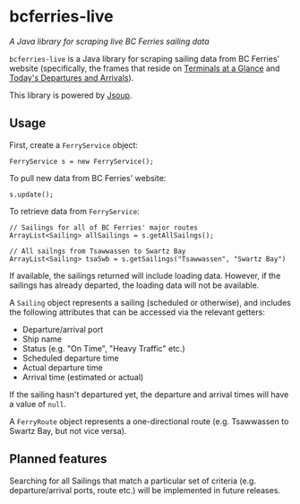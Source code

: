# bcferries-live

*A Java library for scraping live BC Ferries sailing data*

`bcferries-live` is a Java library for scraping sailing data from BC Ferries' website (specifically, the frames that reside on [Terminals at a Glance](http://www.bcferries.com/current_conditions/terminals.html) and [Today's Departures and Arrivals](http://www.bcferries.com/current_conditions/actualDepartures.html)).

This library is powered by [Jsoup](https://jsoup.org/).

## Usage

First, create a `FerryService` object:

    FerryService s = new FerryService();
    
To pull new data from BC Ferries' website:

    s.update();
    
To retrieve data from `FerryService`:

    // Sailings for all of BC Ferries' major routes
    ArrayList<Sailing> allSailings = s.getAllSailngs();
    
    // All sailngs from Tsawwassen to Swartz Bay
    ArrayList<Sailing> tsaSwb = s.getSailings("Tsawwassen", "Swartz Bay")

If available, the sailings returned will include loading data. However, if the sailings has already departed, the loading data will not be available.
    
A `Sailing` object represents a sailing (scheduled or otherwise), and includes the following attributes that can be accessed via the relevant getters:

* Departure/arrival port
* Ship name
* Status (e.g. "On Time", "Heavy Traffic" etc.)
* Scheduled departure time
* Actual departure time
* Arrival time (estimated or actual) 

If the sailing hasn't departured yet, the departure and arrival times will have a value of `null`.

A `FerryRoute` object represents a one-directional route (e.g. Tsawwassen to Swartz Bay, but not vice versa).

## Planned features

Searching for all Sailings that match a particular set of criteria (e.g. departure/arrival ports, route etc.) will be implemented in future releases.